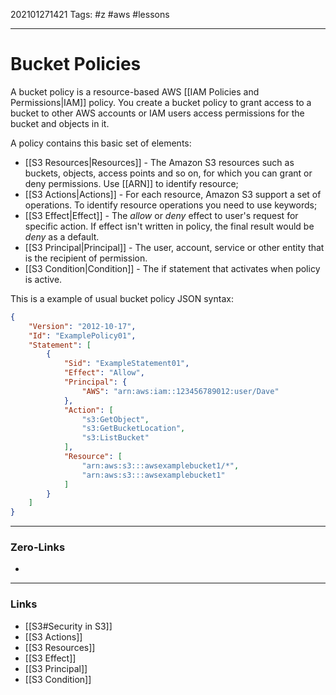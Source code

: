 202101271421
Tags: #z #aws #lessons

---
# Bucket Policies

A bucket policy is a resource-based AWS [[IAM Policies and Permissions|IAM]] policy. You create a bucket policy to grant access to a bucket to other AWS accounts or IAM users access permissions for the bucket and objects in it.

A policy contains this basic set of elements:

- [[S3 Resources|Resources]] - The Amazon S3 resources such as buckets, objects, access points and so on, for which you can grant or deny permissions. Use [[ARN]] to identify resource;
- [[S3 Actions|Actions]] - For each resource, Amazon S3 support a set of operations. To identify resource operations you need to use keywords;
- [[S3 Effect|Effect]] - The _allow_ or _deny_ effect to user's request for specific action. If effect isn't written in policy, the final result would be _deny_ as a default.
- [[S3 Principal|Principal]] - The user, account, service or other entity that is the recipient of permission.
- [[S3 Condition|Condition]] - The if statement that activates when policy is active.

This is a example of usual bucket policy JSON syntax:

```json
{
    "Version": "2012-10-17",
    "Id": "ExamplePolicy01",
    "Statement": [
        {
            "Sid": "ExampleStatement01",
            "Effect": "Allow",
            "Principal": {
                "AWS": "arn:aws:iam::123456789012:user/Dave"
            },
            "Action": [
                "s3:GetObject",
                "s3:GetBucketLocation",
                "s3:ListBucket"
            ],
            "Resource": [
                "arn:aws:s3:::awsexamplebucket1/*",
                "arn:aws:s3:::awsexamplebucket1"
            ]
        }
    ]
}
```

---
### Zero-Links
- 
---
### Links
- [[S3#Security in S3]]
- [[S3 Actions]]
- [[S3 Resources]]
- [[S3 Effect]]
- [[S3 Principal]]
- [[S3 Condition]]